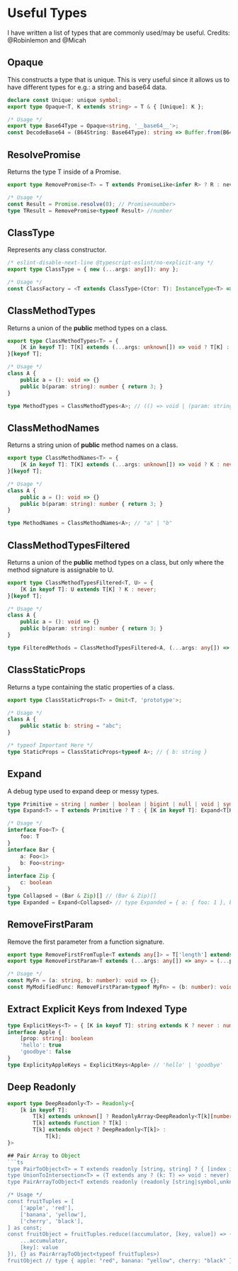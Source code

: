 # Useful Types
I have written a list of types that are commonly used/may be useful.
Credits: @Robinlemon and @Micah

## Opaque
This constructs a type that is unique. This is very useful since it allows us to have different types for e.g.: a string and base64 data.
```ts
declare const Unique: unique symbol;
export type Opaque<T, K extends string> = T & { [Unique]: K };

/* Usage */
export type Base64Type = Opaque<string, '__base64__'>;
const DecodeBase64 = (B64String: Base64Type): string => Buffer.from(B64String, 'base64').toString('utf8');
```

## ResolvePromise
Returns the type T inside of a Promise<T>.
```ts
export type RemovePromise<T> = T extends PromiseLike<infer R> ? R : never;

/* Usage */
const Result = Promise.resolve(0); // Promise<number>
type TResult = RemovePromise<typeof Result> //number
```

## ClassType
Represents any class constructor.
```ts
/* eslint-disable-next-line @typescript-eslint/no-explicit-any */
export type ClassType = { new (...args: any[]): any };

/* Usage */
const ClassFactory = <T extends ClassType>(Ctor: T): InstanceType<T> => new Ctor();
```

## ClassMethodTypes
Returns a union of the **public** method types on a class.
```ts
export type ClassMethodTypes<T> = {
    [K in keyof T]: T[K] extends (...args: unknown[]) => void ? T[K] : never;
}[keyof T];

/* Usage */
class A {
    public a = (): void => {}
    public b(param: string): number { return 3; }
}

type MethodTypes = ClassMethodTypes<A>; // (() => void | (param: string) => number)
```

## ClassMethodNames
Returns a string union of **public** method names on a class.
```ts
export type ClassMethodNames<T> = {
    [K in keyof T]: T[K] extends (...args: unknown[]) => void ? K : never;
}[keyof T];

/* Usage */
class A {
    public a = (): void => {}
    public b(param: string): number { return 3; }
}

type MethodNames = ClassMethodNames<A>; // "a" | "b"
```

## ClassMethodTypesFiltered
Returns a union of the **public** method types on a class, but only where the method signature is assignable to U.
```ts
export type ClassMethodTypesFiltered<T, U> = {
    [K in keyof T]: U extends T[K] ? K : never;
}[keyof T];

/* Usage */
class A {
    public a = (): void => {}
    public b(param: string): number { return 3; }
}

type FilteredMethods = ClassMethodTypesFiltered<A, (...args: any[]) => number>; // (param: string) => number
```

## ClassStaticProps
Returns a type containing the static properties of a class.
```ts
export type ClassStaticProps<T> = Omit<T, 'prototype'>;

/* Usage */
class A {
    public static b: string = "abc";
}

/* typeof Important Here */
type StaticProps = ClassStaticProps<typeof A>; // { b: string }
```

## Expand
A debug type used to expand deep or messy types.
```ts
type Primitive = string | number | boolean | bigint | null | void | symbol
type Expand<T> = T extends Primitive ? T : { [K in keyof T]: Expand<T[K]> }

/* Usage */
interface Foo<T> {
    foo: T
}
interface Bar {
    a: Foo<1>
    b: Foo<string>
}
interface Zip {
    c: boolean
}
type Collapsed = (Bar & Zip)[] // (Bar & Zip)[]
type Expanded = Expand<Collapsed> // type Expanded = { a: { foo: 1 }, b: { foo: string }, c: boolean }[]
```

## RemoveFirstParam
Remove the first parameter from a function signature.
```ts
export type RemoveFirstFromTuple<T extends any[]> = T['length'] extends 0 ? undefined : (((...b: T) => void) extends (a: any, ...b: infer I) => void ? I : []);
export type RemoveFirstParam<T extends (...args: any[]) => any> = (...params: RemoveFirstFromTuple<Parameters<T>>) => ReturnType<T>;

/* Usage */
const MyFn = (a: string, b: number): void => {};
const MyModifiedFunc: RemoveFirstParam<typeof MyFn> = (b: number): void => {};
```

## Extract Explicit Keys from Indexed Type
```ts
type ExplicitKeys<T> = { [K in keyof T]: string extends K ? never : number extends K ? never : K } extends { [_ in keyof T]: infer U } ? U : never
interface Apple {
    [prop: string]: boolean
    'hello': true
    'goodbye': false
}
type ExplicityAppleKeys = ExplicitKeys<Apple> // 'hello' | 'goodbye'
```

## Deep Readonly
```ts
export type DeepReadonly<T> = Readonly<{
    [k in keyof T]:
        T[k] extends unknown[] ? ReadonlyArray<DeepReadonly<T[k][number]>> :
        T[k] extends Function ? T[k] :
        T[k] extends object ? DeepReadonly<T[k]> :
            T[k];
}>

## Pair Array to Object
```ts
type PairToObject<T> = T extends readonly [string, string] ? { [index in T[0]]: T[1] } : never
type UnionToIntersection<T> = (T extends any ? (k: T) => void : never) extends (k: infer I) => void ? I : never
type PairArrayToObject<T extends readonly (readonly [string|symbol,unknown])[]> = UnionToIntersection<PairToObject<T[number]>>

/* Usage */
const fruitTuples = [
    ['apple', 'red'],
    ['banana', 'yellow'],
    ['cherry', 'black'],
] as const;
const fruitObject = fruitTuples.reduce((accumulator, [key, value]) => ({
    ...accumulator,
    [key]: value
}), {} as PairArrayToObject<typeof fruitTuples>)
fruitObject // type { apple: "red", banana: "yellow", cherry: "black" }
```
